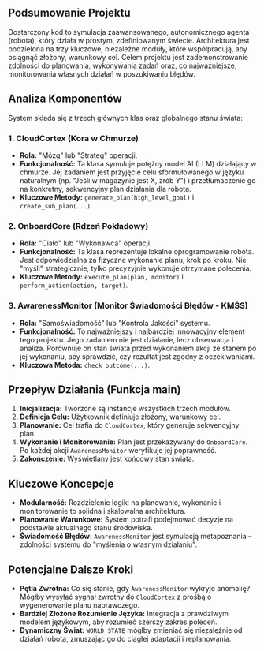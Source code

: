 ## Podsumowanie Projektu

Dostarczony kod to symulacja zaawansowanego, autonomicznego agenta (robota), który działa w prostym, zdefiniowanym świecie. Architektura jest podzielona na trzy kluczowe, niezależne moduły, które współpracują, aby osiągnąć złożony, warunkowy cel. Celem projektu jest zademonstrowanie zdolności do planowania, wykonywania zadań oraz, co najważniejsze, monitorowania własnych działań w poszukiwaniu błędów.

## Analiza Komponentów

System składa się z trzech głównych klas oraz globalnego stanu świata:

### 1. CloudCortex (Kora w Chmurze)
* **Rola:** "Mózg" lub "Strateg" operacji.
* **Funkcjonalność:** Ta klasa symuluje potężny model AI (LLM) działający w chmurze. Jej zadaniem jest przyjęcie celu sformułowanego w języku naturalnym (np. "Jeśli w magazynie jest X, zrób Y") i przetłumaczenie go na konkretny, sekwencyjny plan działania dla robota.
* **Kluczowe Metody:** `generate_plan(high_level_goal)` i `create_sub_plan(...)`.

### 2. OnboardCore (Rdzeń Pokładowy)
* **Rola:** "Ciało" lub "Wykonawca" operacji.
* **Funkcjonalność:** Ta klasa reprezentuje lokalne oprogramowanie robota. Jest odpowiedzialna za fizyczne wykonanie planu, krok po kroku. Nie "myśli" strategicznie, tylko precyzyjnie wykonuje otrzymane polecenia.
* **Kluczowe Metody:** `execute_plan(plan, monitor)` i `perform_action(action, target)`.

### 3. AwarenessMonitor (Monitor Świadomości Błędów - KMŚS)
* **Rola:** "Samoświadomość" lub "Kontrola Jakości" systemu.
* **Funkcjonalność:** To najważniejszy i najbardziej innowacyjny element tego projektu. Jego zadaniem nie jest działanie, lecz obserwacja i analiza. Porównuje on stan świata przed wykonaniem akcji ze stanem po jej wykonaniu, aby sprawdzić, czy rezultat jest zgodny z oczekiwaniami.
* **Kluczowa Metoda:** `check_outcome(...)`.

## Przepływ Działania (Funkcja main)
1.  **Inicjalizacja:** Tworzone są instancje wszystkich trzech modułów.
2.  **Definicja Celu:** Użytkownik definiuje złożony, warunkowy cel.
3.  **Planowanie:** Cel trafia do `CloudCortex`, który generuje sekwencyjny plan.
4.  **Wykonanie i Monitorowanie:** Plan jest przekazywany do `OnboardCore`. Po każdej akcji `AwarenessMonitor` weryfikuje jej poprawność.
5.  **Zakończenie:** Wyświetlany jest końcowy stan świata.

## Kluczowe Koncepcje
* **Modularność:** Rozdzielenie logiki na planowanie, wykonanie i monitorowanie to solidna i skalowalna architektura.
* **Planowanie Warunkowe:** System potrafi podejmować decyzje na podstawie aktualnego stanu środowiska.
* **Świadomość Błędów:** `AwarenessMonitor` jest symulacją metapoznania – zdolności systemu do "myślenia o własnym działaniu".

## Potencjalne Dalsze Kroki
* **Pętla Zwrotna:** Co się stanie, gdy `AwarenessMonitor` wykryje anomalię? Mógłby wysyłać sygnał zwrotny do `CloudCortex` z prośbą o wygenerowanie planu naprawczego.
* **Bardziej Złożone Rozumienie Języka:** Integracja z prawdziwym modelem językowym, aby rozumieć szerszy zakres poleceń.
* **Dynamiczny Świat:** `WORLD_STATE` mógłby zmieniać się niezależnie od działań robota, zmuszając go do ciągłej adaptacji i replanowania.
